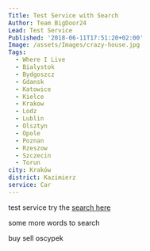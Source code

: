 ```yaml
---
Title: Test Service with Search
Author: Team BigDoor24
Lead: Test Service
Published: '2018-06-11T17:51:20+02:00'
Image: /assets/Images/crazy-house.jpg
Tags:
  - Where I Live
  - Bialystok
  - Bydgoszcz
  - Gdansk
  - Katowice
  - Kielce
  - Krakow
  - Lodz
  - Lublin
  - Olsztyn
  - Opole
  - Poznan
  - Rzeszow
  - Szczecin
  - Torun
city: Kraków
district: Kazimierz
service: Car
---
```

test service
try the [search here](../search.html)

some more words to search

buy
sell
oscypek
